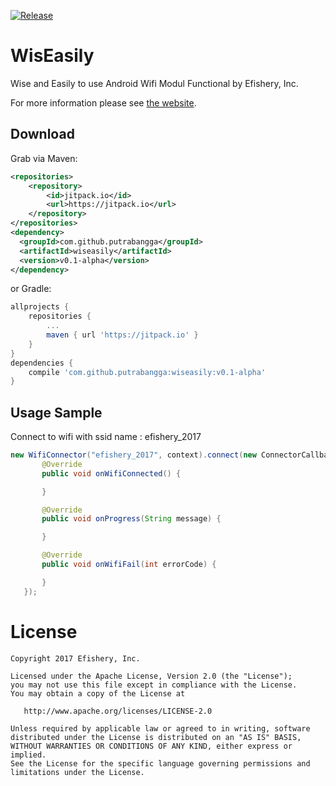 [![Release](https://jitpack.io/v/User/Repo.svg)](https://jitpack.io/#User/Repo)

WisEasily
========

Wise and Easily to use Android Wifi Modul Functional by Efishery, Inc.

For more information please see [the website][1].


Download
--------

Grab via Maven:
```xml
<repositories>
    <repository>
        <id>jitpack.io</id>
        <url>https://jitpack.io</url>
    </repository>
</repositories>
<dependency>
  <groupId>com.github.putrabangga</groupId>
  <artifactId>wiseasily</artifactId>
  <version>v0.1-alpha</version>
</dependency>
```
or Gradle:
```groovy
allprojects {
    repositories {
        ...
        maven { url 'https://jitpack.io' }
    }
}
dependencies {
    compile 'com.github.putrabangga:wiseasily:v0.1-alpha'
}
```

Usage Sample
--------

Connect to wifi with ssid name : efishery_2017

```java
new WifiConnector("efishery_2017", context).connect(new ConnectorCallback.ConnectWifiCallback() {
       @Override
       public void onWifiConnected() {

       }

       @Override
       public void onProgress(String message) {

       }

       @Override
       public void onWifiFail(int errorCode) {

       }
   });
```


License
=======

    Copyright 2017 Efishery, Inc.

    Licensed under the Apache License, Version 2.0 (the "License");
    you may not use this file except in compliance with the License.
    You may obtain a copy of the License at

       http://www.apache.org/licenses/LICENSE-2.0

    Unless required by applicable law or agreed to in writing, software
    distributed under the License is distributed on an "AS IS" BASIS,
    WITHOUT WARRANTIES OR CONDITIONS OF ANY KIND, either express or implied.
    See the License for the specific language governing permissions and
    limitations under the License.


 [1]: http://wiki.efishery.com/kb/wiseasily/
